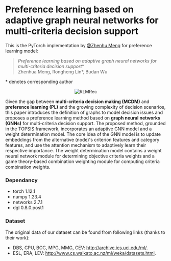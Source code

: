 # Preference learning based on adaptive graph neural networks for multi-criteria decision support

 This is the PyTorch implementation by <a href='https://github.com/nunu1995'>@Zhenhu Meng</a> for preference learning model:

 >*Preference learning based on adaptive graph neural networks for multi-criteria decision support**  
 >Zhenhua Meng, Rongheng Lin*, Budan Wu


\* denotes corresponding author
<p align="center">
<img src="RLMRec.png" alt="RLMRec" />
</p>

Given the gap between **multi-criteria decision making (MCDM)** and **preference learning (PL)** and the growing complexity of decision scenarios, this paper introduces the definition of graphs to model decision issues and proposes a preference learning method based on **graph neural networks (GNNs)** for multi-criteria decision support. The proposed method, grounded in the TOPSIS framework, incorporates an adaptive GNN model and a weight determination model. The core idea of the GNN model is to update embeddings from the alternative (node)'s criterion features and category features, and use the attention mechanism to adaptively learn their respective importance. The weight determination model contains a weight neural network module for determining objective criteria weights and a game theory-based combination weighting module for computing criteria combination weights.

### Dependancy
- torch 1.12.1
- numpy 1.23.4
- networks 2.7.1
- dgl 0.8.0.post1

### Dataset
The original data of our dataset can be found from following links (thanks to their work):
- DBS, CPU, BCC, MPG, MMG, CEV: http://archive.ics.uci.edu/ml/.
- ESL, ERA, LEV: http://www.cs.waikato.ac.nz/ml/weka/datasets.html.

